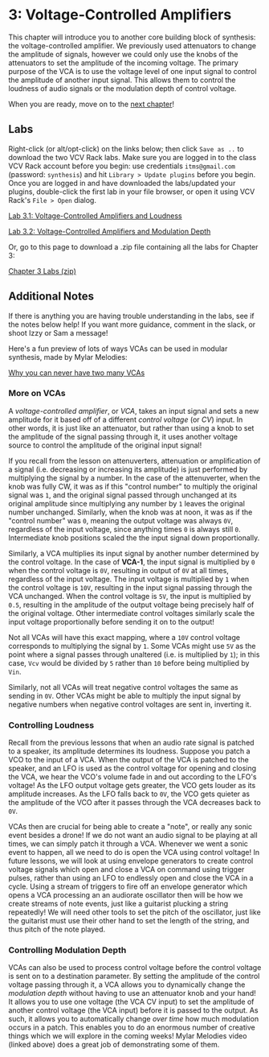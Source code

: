 # 3: Voltage-Controlled Amplifiers

This chapter will introduce you to another core building block of synthesis: the voltage-controlled amplifier.  We previously used attenuators to change the amplitude of signals, however we could only use the knobs of the attenuators to set the amplitude of the incoming voltage.  The primary purpose of the VCA is to use the voltage level of one input signal to control the amplitude of another input signal.  This allows them to control the loudness of audio signals or the modulation depth of control voltage.

When you are ready, move on to the [next chapter](../Chapter-04/chapter04.md)!

## Labs

Right-click (or alt/opt-click) on the links below; then click `Save as ..` to download the two VCV Rack labs.  Make sure you are logged in to the class VCV Rack account before you begin: use credentials `itms@gmail.com` (password: `synthesis`) and hit `Library > Update plugins` before you begin.  Once you are logged in and have downloaded the labs/updated your plugins, double-click the first lab in your file browser, or open it using VCV Rack's `File > Open` dialog.  

[Lab 3.1: Voltage-Controlled Amplifiers and Loudness](https://raw.githubusercontent.com/signal-flux/SFxPW-Intro-to-Modular-Synthesis/master/Chapter-03/patches/lab_3_1_annotated.vcv)

[Lab 3.2: Voltage-Controlled Amplifiers and Modulation Depth](https://raw.githubusercontent.com/signal-flux/SFxPW-Intro-to-Modular-Synthesis/master/Chapter-03/patches/lab_3_2_annotated.vcv)

Or, go to this page to download a .zip file containing all the labs for Chapter 3:

[Chapter 3 Labs (zip)](./patches/ch03_vcv_labs.zip)

## Additional Notes

If there is anything you are having trouble understanding in the labs, see if the notes below help! If you want more guidance, comment in the slack, or shoot Izzy or Sam a message!

Here's a fun preview of lots of ways VCAs can be used in modular synthesis, made by Mylar Melodies: 

[Why you can never have two many VCAs](https://www.youtube.com/watch?v=JKqcQxLjno0)

### More on VCAs

A *voltage-controlled amplifier*, or *VCA*, takes an input signal and sets a new amplitude for it based off of a different *control voltage* (or *CV*) input. In other words, it is just like an attenuator, but rather than using a knob to set the amplitude of the signal passing through it, it uses another voltage source to control the amplitude of the original input signal!  

If you recall from the lesson on attenuverters, attenuation or amplification of a signal (i.e. decreasing or increasing its amplitude) is just performed by multiplying the signal by a number.  In the case of the attenuverter, when the knob was fully CW, it was as if this "control number" to multiply the original signal was `1`, and the original signal passed through unchanged at its original amplitude since multiplying any number by `1` leaves the original number unchanged.  Similarly, when the knob was at noon, it was as if the "control number" was `0`, meaning the output voltage was always `0V`, regardless of the input voltage, since anything times `0` is always still `0`.  Intermediate knob positions scaled the the input signal down proportionally.  

Similarly, a VCA multiplies its input signal by another number determined by the control voltage.  In the case of **VCA-1**, the input signal is multiplied by `0` when the control voltage is `0V`, resulting in output of `0V` at all times, regardless of the input voltage.  The input voltage is multiplied by `1` when the control voltage is `10V`, resulting in the input signal passing through the VCA unchanged.  When the control voltage is `5V`, the input is multiplied by `0.5`, resulting in the amplitude of the output voltage being precisely half of the original voltage.  Other intermediate control voltages similarly scale the input voltage proportionally before sending it on to the output!  

Not all VCAs will have this exact mapping, where a `10V` control voltage corresponds to multiplying the signal by `1`.  Some VCAs might use `5V` as the point where a signal passes through unaltered (i.e. is multiplied by `1`); in this case, `Vcv` would be divided by `5` rather than `10` before being multiplied by `Vin`.  

Similarly, not all VCAs will treat negative control voltages the same as sending in `0V`.  Other VCAs might be able to multiply the input signal by negative numbers when negative control voltages are sent in, inverting it.  

### Controlling Loudness

Recall from the previous lessons that when an audio rate signal is patched to a speaker, its amplitude determines its loudness.  Suppose you patch a VCO to the input of a VCA.  When the output of the VCA is patched to the speaker, and an LFO is used as the control voltage for opening and closing the VCA, we hear the VCO's volume fade in and out according to the LFO's voltage!  As the LFO output voltage gets greater, the VCO gets louder as its amplitude increases.  As the LFO falls back to `0V`, the VCO gets quieter as the amplitude of the VCO after it passes through the VCA decreases back to `0V`.  

VCAs then are crucial for being able to create a "note", or really any sonic event besides a drone!  If we do not want an audio signal to be playing at all times, we can simply patch it through a VCA.  Whenever we went a sonic event to happen, all we need to do is open the VCA using control voltage!   In future lessons, we will look at using envelope generators to create control voltage signals which open and close a VCA on command using trigger pulses, rather than using an LFO to endlessly open and close the VCA in a cycle.  Using a stream of triggers to fire off an envelope generator which opens a VCA processing an an audiorate oscillator then will be how we create streams of note events, just like a guitarist plucking a string repeatedly!  We will need other tools to set the pitch of the oscillator, just like the guitarist must use their other hand to set the length of the string, and thus pitch of the note played.

### Controlling Modulation Depth

VCAs can also be used to process control voltage before the control voltage is sent on to a destination parameter.  By setting the amplitude of the control voltage passing through it, a VCA allows you to dynamically change the *modulation depth* without having to use an attenuator knob and your hand!  It allows you to use one voltage (the VCA CV input) to set the amplitude of another control voltage (the VCA input) before it is passed to the output.  As such, it allows you to automatically change *over time* how much modulation occurs in a patch.  This enables you to do an enormous number of creative things which we will explore in the coming weeks!  Mylar Melodies video (linked above) does a great job of demonstrating some of them.  


